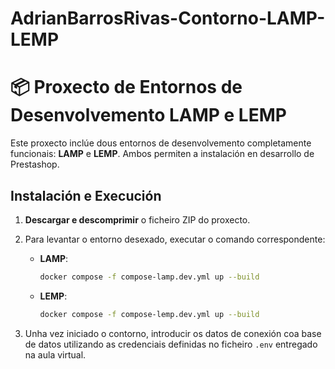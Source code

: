 # AdrianBarrosRivas-Contorno-LAMP-LEMP

# 📦 Proxecto de Entornos de Desenvolvemento LAMP e LEMP  

Este proxecto inclúe dous entornos de desenvolvemento completamente funcionais: **LAMP** e **LEMP**. Ambos permiten a instalación en desarrollo de Prestashop.  

## Instalación e Execución  

1. **Descargar e descomprimir** o ficheiro ZIP do proxecto.  
2. Para levantar o entorno desexado, executar o comando correspondente:  

   - **LAMP**:  
     ```bash
     docker compose -f compose-lamp.dev.yml up --build
     ```  
   - **LEMP**:  
     ```bash
     docker compose -f compose-lemp.dev.yml up --build
     ```  

3. Unha vez iniciado o contorno, introducir os datos de conexión coa base de datos utilizando as credenciais definidas no ficheiro `.env` entregado na aula virtual.  



